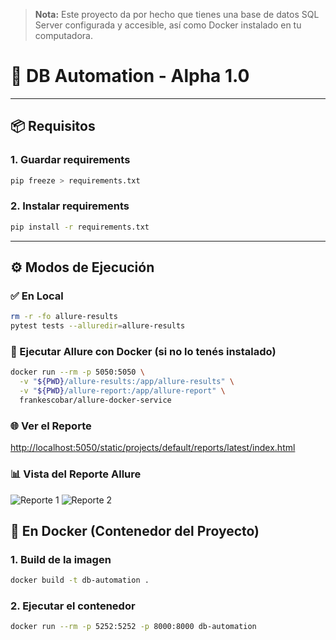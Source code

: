> **Nota:** Este proyecto da por hecho que tienes una base de datos SQL Server configurada y accesible, así como Docker instalado en tu computadora.

# 🧪 DB Automation - Alpha 1.0
---

## 📦 Requisitos

### 1. Guardar requirements
```bash
pip freeze > requirements.txt
```

### 2. Instalar requirements
```bash
pip install -r requirements.txt
```

---

## ⚙️ Modos de Ejecución

### ✅ En Local

```bash
rm -r -fo allure-results
pytest tests --alluredir=allure-results
```

### 🐳 Ejecutar Allure con Docker (si no lo tenés instalado)

```bash
docker run --rm -p 5050:5050 \
  -v "${PWD}/allure-results:/app/allure-results" \
  -v "${PWD}/allure-report:/app/allure-report" \
  frankescobar/allure-docker-service
```

### 🌐 Ver el Reporte

[http://localhost:5050/static/projects/default/reports/latest/index.html](http://localhost:5050/static/projects/default/reports/latest/index.html)

### 📊 Vista del Reporte Allure

![Reporte 1](https://imgur.com/TpJ8xoq.png)
![Reporte 2](https://imgur.com/H10bUqv.png)



## 🐳 En Docker (Contenedor del Proyecto)

### 1. Build de la imagen
```bash
docker build -t db-automation .
```

### 2. Ejecutar el contenedor
```bash
docker run --rm -p 5252:5252 -p 8000:8000 db-automation
```
